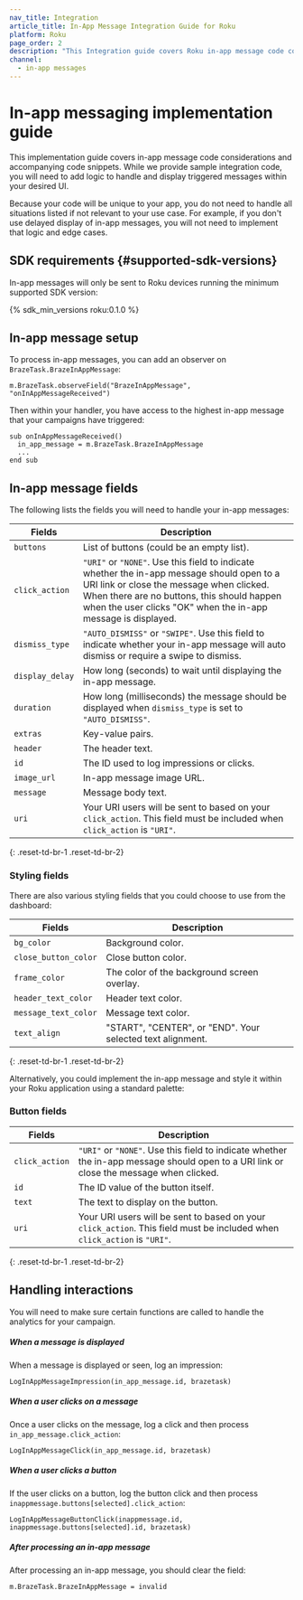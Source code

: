 ```yaml
---
nav_title: Integration
article_title: In-App Message Integration Guide for Roku
platform: Roku
page_order: 2
description: "This Integration guide covers Roku in-app message code considerations"
channel:
  - in-app messages
---
```


# In-app messaging implementation guide

This implementation guide covers in-app message code considerations and accompanying code snippets. While we provide sample integration code, you will need to add logic to handle and display triggered messages within your desired UI. 

Because your code will be unique to your app, you do not need to handle all situations listed if not relevant to your use case. For example, if you don't use delayed display of in-app messages, you will not need to implement that logic and edge cases.

## SDK requirements {#supported-sdk-versions}

In-app messages will only be sent to Roku devices running the minimum supported SDK version:

{% sdk_min_versions roku:0.1.0 %}

## In-app message setup

To process in-app messages, you can add an observer on `BrazeTask.BrazeInAppMessage`:

```
m.BrazeTask.observeField("BrazeInAppMessage", "onInAppMessageReceived")
```

Then within your handler, you have access to the highest in-app message that your campaigns have triggered:

```
sub onInAppMessageReceived()
  in_app_message = m.BrazeTask.BrazeInAppMessage
  ...
end sub
```

## In-app message fields

The following lists the fields you will need to handle your in-app messages:

| Fields | Description |
| ------ | ----------- |
| `buttons` | List of buttons (could be an empty list). |
| `click_action` | `"URI"` or `"NONE"`. Use this field to indicate whether the in-app message should open to a URI link or close the message when clicked. When there are no buttons, this should happen when the user clicks "OK" when the in-app message is displayed. |
| `dismiss_type` | `"AUTO_DISMISS"` or `"SWIPE"`. Use this field to indicate whether your in-app message will auto dismiss or require a swipe to dismiss. |
| `display_delay` | How long (seconds) to wait until displaying the in-app message. |
| `duration` | How long (milliseconds) the message should be displayed when `dismiss_type` is set to `"AUTO_DISMISS"`. |
| `extras` | Key-value pairs. |
| `header` | The header text. |
| `id` | The ID used to log impressions or clicks. |
| `image_url` | In-app message image URL. |
| `message` | Message body text. |
| `uri` | Your URI users will be sent to based on your `click_action`. This field must be included when `click_action` is `"URI"`. |
{: .reset-td-br-1 .reset-td-br-2}

### Styling fields
There are also various styling fields that you could choose to use from the dashboard:

| Fields | Description |
| ------ | ----------- |
| `bg_color` | Background color. |
| `close_button_color` | Close button color. |
| `frame_color` | The color of the background screen overlay. |
| `header_text_color` | Header text color. |
| `message_text_color` | Message text color. |
| `text_align` | "START", "CENTER", or "END". Your selected text alignment. |
{: .reset-td-br-1 .reset-td-br-2}

Alternatively, you could implement the in-app message and style it within your Roku application using a standard palette:

### Button fields

| Fields | Description |
| ------ | ----------- |
| `click_action` | `"URI"` or `"NONE"`. Use this field to indicate whether the in-app message should open to a URI link or close the message when clicked. |
| `id` | The ID value of the button itself. |
| `text` | The text to display on the button. |
| `uri` | Your URI users will be sent to based on your `click_action`. This field must be included when `click_action` is `"URI"`. |
{: .reset-td-br-1 .reset-td-br-2}

## Handling interactions

You will need to make sure certain functions are called to handle the analytics for your campaign.

##### When a message is displayed

When a message is displayed or seen, log an impression:
```
LogInAppMessageImpression(in_app_message.id, brazetask)
```

##### When a user clicks on a message
Once a user clicks on the message, log a click and then process `in_app_message.click_action`:
```
LogInAppMessageClick(in_app_message.id, brazetask)
```

##### When a user clicks a button
If the user clicks on a button, log the button click and then process `inappmessage.buttons[selected].click_action`:

```
LogInAppMessageButtonClick(inappmessage.id, inappmessage.buttons[selected].id, brazetask)
```

##### After processing an in-app message
After processing an in-app message, you should clear the field:
```
m.BrazeTask.BrazeInAppMessage = invalid
```
